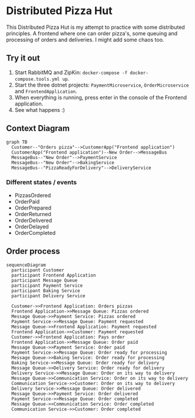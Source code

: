 # Distributed Pizza Hut

This Distributed Pizza Hut is my attempt to practice with some distributed principles. A frontend where one can order pizza's, some queuing and processing of orders and deliveries. I might add some chaos too.

## Try it out

1. Start RabbitMQ and ZipKin: `docker-compose -f docker-compose.tools.yml up`.
2. Start the three dotnet projects: `PaymentMicroservice`, `OrderMicroservice` and `FrontendApplication`.
3. When everything is running, press enter in the console of the Frontend application.
4. See what happens :)

## Context Diagram

```mermaid
graph TB
  Customer--"Orders pizza"-->CustomerApp("Frontend application")
  CustomerApp("Frontend application")--New Order-->MessageBus
  MessageBus--"New Order"-->PaymentService
  MessageBus--"New Order"-->BakingService
  MessageBus--"PizzaReadyForDelivery"-->DeliveryService
```

### Different states / events

* PizzasOrdered
* OrderPaid
* OrderPrepared
* OrderReturned
* OrderDelivered
* OrderDelayed
* OrderCompleted

## Order process

```mermaid
sequenceDiagram
  participant Customer
  participant Frontend Application
  participant Message Queue
  participant Payment Service
  participant Baking Service
  participant Delivery Service

  Customer->>Frontend Application: Orders pizzas
  Frontend Application->>Message Queue: Pizzas ordered
  Message Queue->>Payment Service: Pizzas ordered
  Payment Service->>Message Queue: Payment requested
  Message Queue->>Frontend Application: Payment requested
  Frontend Application->>Customer: Payment requested  
  Customer->>Frontend Application: Pays order
  Frontend Application->>Message Queue: Order paid
  Message Queue->>Payment Service: Order paid
  Payment Service->>Message Queue: Order ready for processing
  Message Queue->>Baking Service: Order ready for processing
  Baking Service->>Message Queue: Order ready for delivery
  Message Queue->>Delivery Service: Order ready for delivery
  Delivery Service->>Message Queue: Order on its way to delivery
  Message Queue->>Communication Service: Order on its way to delivery
  Communication Service->>Customer: Order on its way to delivery
  Delivery Service->>Message Queue: Order delivered
  Message Queue->>Payment Service: Order delivered
  Payment Service->>Message Queue: Order completed
  Message Queue->>Communication Service: Order completed
  Communication Service->>Customer: Order completed
  
  
```


